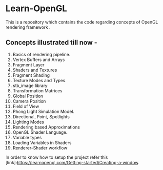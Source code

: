 # Learn-OpenGL
This is a repository which contains the code regarding concepts of OpenGL rendering framework .

## Concepts illustrated till now - 
1. Basics of rendering pipeline.
  1. Vertex Buffers and Arrays
  2. Fragment Layer
2. Shaders and Textures
  1. Fragment Shading
  2. Texture Modes and Types
  3. stb_image library
3. Transformation Matrices
  1. Global Position
  2. Camera Position
  3. Field of View
3. Phong Light Simulation Model.
  1. Directional, Point, Spotlights
  2. Lighting Modes
  3. Rendering based Approximations
4. OpenGL Shader Language.
  1. Variable types
  2. Loading Variables in Shaders
  3. Renderer-Shader workflow

In order to know how to setup the project refer this [link]:https://learnopengl.com/Getting-started/Creating-a-window.
